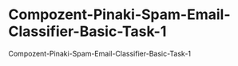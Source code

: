 # Compozent-Pinaki-Spam-Email-Classifier-Basic-Task-1
Compozent-Pinaki-Spam-Email-Classifier-Basic-Task-1
